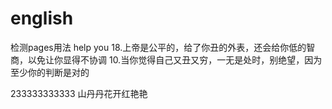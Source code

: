# english
检测pages用法
help you
18.上帝是公平的，给了你丑的外表，还会给你低的智商，以免让你显得不协调
10.当你觉得自己又丑又穷，一无是处时，别绝望，因为至少你的判断是对的

233333333333
山丹丹花开红艳艳

